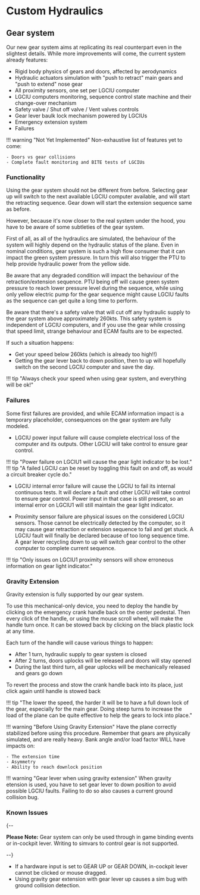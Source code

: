 # Custom Hydraulics

## Gear system
Our new gear system aims at replicating its real counterpart even in the slightest details. While more improvements will come, the current system already features:

- Rigid body physics of gears and doors, affected by aerodynamics
- Hydraulic actuators simulation with "push to retract" main gears and "push to extend" nose gear
- All proximity sensors, one set per LGCIU computer
- LGCIU computers monitoring, sequence control state machine and their change-over mechanism
- Safety valve / Shut off valve / Vent valves controls
- Gear lever baulk lock mechanism powered by LGCIUs
- Emergency extension system
- Failures

!!! warning "Not Yet Implemented"
    Non-exhaustive list of features yet to come:

    - Doors vs gear collisions
    - Complete fault monitoring and BITE tests of LGCIUs

### Functionality
Using the gear system should not be different from before. Selecting gear up will switch to the next available LGCIU computer available, and will start the retracting sequence. Gear down will start the extension sequence same as before.

However, because it's now closer to the real system under the hood, you have to be aware of some subtleties of the gear system.

First of all, as all of the hydraulics are simulated, the behaviour of the system will highly depend on the hydraulic status of the plane. Even in nominal conditions, gear system is 
such a high flow consumer that it can impact the green system pressure. In turn this will also trigger the PTU to help provide hydraulic power from the yellow side. 

Be aware that any degraded condition will impact the behaviour of the retraction/extension sequence. PTU being off will cause green system pressure to reach lower pressure level during the sequence, while using only yellow electric pump for the gear sequence might cause LGCIU faults as the sequence can get quite a long time to perform.

Be aware that there's a safety valve that will cut off any hydraulic supply to the gear system above approximately 260kts. This safety system is independent of LGCIU computers, and if you use the gear while crossing that speed limit, strange behaviour and ECAM faults are to be expected.

If such a situation happens:

- Get your speed below 260kts (which is already too high!!)
- Getting the gear lever back to down position, then to up will hopefully switch on the second LGCIU computer and save the day.

!!! tip "Always check your speed when using gear system, and everything will be ok!"  

### Failures
Some first failures are provided, and while ECAM information impact is a temporary placeholder, consequences on the gear system are fully modeled.

- LGCIU power input failure will cause complete electrical loss of the computer and its outputs. Other LGCIU will take control to ensure gear control. 

!!! tip "Power failure on LGCIU1 will cause the gear light indicator to be lost."
!!! tip "A failed LGCIU can be reset by toggling this fault on and off, as would a circuit breaker cycle do."

- LGCIU internal error failure will cause the LGCIU to fail its internal continuous tests. It will declare a fault and other LGCIU will take control to ensure gear control. Power input in that case is still present, so an internal error on LGCIU1 will still maintain the gear light indicator.

- Proximity sensor failure are physical issues on the considered LGCIU sensors. Those cannot be electrically detected by the computer, so it may cause gear retraction or extension sequence to fail and get stuck. A LGCIU fault will finally be declared because of too long sequence time. A gear lever recycling down to up will switch gear control to the other computer to complete current sequence.

!!! tip "Only issues on LGCIU1 proximity sensors will show erroneous information on gear light indicator."

### Gravity Extension
Gravity extension is fully supported by our gear system. 

To use this mechanical-only device, you need to deploy the handle by clicking on the emergency crank handle back on the center pedestal.
Then every click of the handle, or using the mouse scroll wheel, will make the handle turn once.
It can be stowed back by clicking on the black plastic lock at any time.

Each turn of the handle will cause various things to happen:

- After 1 turn, hydraulic supply to gear system is closed
- After 2 turns, doors uplocks will be released and doors will stay opened
- During the last third turn, all gear uplocks will be mechanically released and gears go down

To revert the process and stow the crank handle back into its place, just click again until handle is stowed back

!!! tip "The lower the speed, the harder it will be to have a full down lock of the gear, especially for the main gear. Doing steep turns to increase the load of the plane can be quite effective to help the gears to lock into place."

!!! warning "Before Using Gravity Extension"
    Have the plane correctly stabilized before using this procedure. Remember that gears are physically simulated, and are really heavy. Bank angle and/or load factor WILL have 
    impacts on:

    - The extension time  
    - Asymmetry  
    - Ability to reach downlock position

!!! warning "Gear lever when using gravity extension"
    When gravity etension is used, you have to set gear lever to down position to avoid possible LGCIU faults. Failing to do so also causes a current ground collision bug.
    
### Known Issues

{--

**Please Note:** Gear system can only be used through in game binding events or in-cockpit lever. Writing to simvars to control gear is not supported.

--}

- If a hardware input is set to GEAR UP or GEAR DOWN, in-cockpit lever cannot be clicked or mouse dragged.
- Using gravity gear extension with gear lever up causes a sim bug with ground collision detection.

